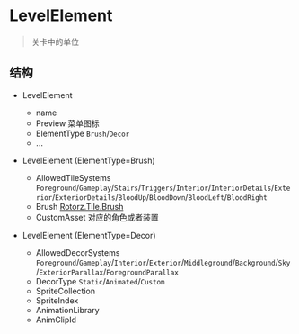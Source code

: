 ﻿# LevelElement

> 关卡中的单位

## 结构

- LevelElement
  * name
  * Preview 菜单图标
  * ElementType `Brush`/`Decor`
  * ...

- LevelElement<Tiles> (ElementType=Brush)
  * AllowedTileSystems `Foreground`/`Gameplay`/`Stairs`/`Triggers`/`Interior`/`InteriorDetails`/`Exterior`/`ExteriorDetails`/`BloodUp`/`BloodDown`/`BloodLeft`/`BloodRight`
  * Brush [Rotorz.Tile.Brush](./Brush.md)
  * CustomAsset 对应的角色或者装置

- LevelElement<Props> (ElementType=Decor)
  * AllowedDecorSystems `Foreground`/`Gameplay`/`Interior`/`Exterior`/`Middleground`/`Background`/`Sky`/`ExteriorParallax`/`ForegroundParallax`
  * DecorType `Static`/`Animated`/`Custom`
  * SpriteCollection
  * SpriteIndex
  * AnimationLibrary
  * AnimClipId